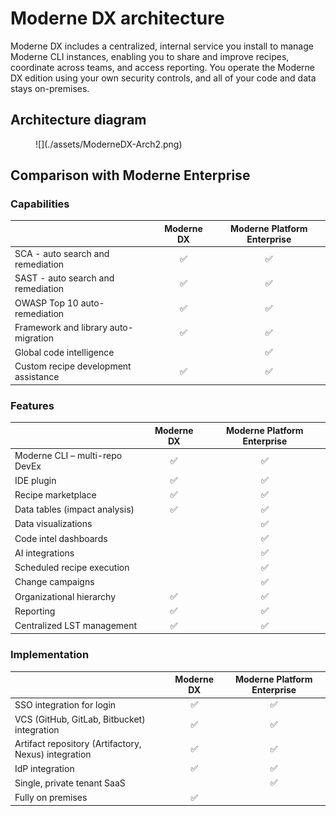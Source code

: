 # Moderne DX architecture

Moderne DX includes a centralized, internal service you install to manage Moderne CLI instances, enabling you to share and improve recipes, coordinate across teams, and access reporting. You operate the Moderne DX edition using your own security controls, and all of your code and data stays on-premises.

## Architecture diagram

<figure>
  ![](./assets/ModerneDX-Arch2.png)
  <figcaption></figcaption>
</figure>

## Comparison with Moderne Enterprise

### Capabilities

|                                      |      Moderne DX      | Moderne Platform Enterprise |
| ------------------------------------ | :------------------: | :-------------------------: |
| SCA - auto search and remediation    | :white_check_mark: |     :white_check_mark:    |
| SAST - auto search and remediation   | :white_check_mark: |     :white_check_mark:    |
| OWASP Top 10 auto-remediation        | :white_check_mark: |     :white_check_mark:    |
| Framework and library auto-migration | :white_check_mark: |     :white_check_mark:    |
| Global code intelligence             |                      |     :white_check_mark:    |
| Custom recipe development assistance | :white_check_mark: |     :white_check_mark:    |

### Features

|                                |      Moderne DX      | Moderne Platform Enterprise |
| ------------------------------ | :------------------: | :-------------------------: |
| Moderne CLI – multi-repo DevEx | :white_check_mark: |     :white_check_mark:    |
| IDE plugin                     | :white_check_mark: |     :white_check_mark:    |
| Recipe marketplace             | :white_check_mark: |     :white_check_mark:    |
| Data tables (impact analysis)  | :white_check_mark: |     :white_check_mark:    |
| Data visualizations            |                      |     :white_check_mark:    |
| Code intel dashboards          |                      |     :white_check_mark:    |
| AI integrations                |                      |     :white_check_mark:    |
| Scheduled recipe execution     |                      |     :white_check_mark:    |
| Change campaigns               |                      |     :white_check_mark:    |
| Organizational hierarchy       | :white_check_mark: |     :white_check_mark:    |
| Reporting                      | :white_check_mark: |     :white_check_mark:    |
| Centralized LST management     | :white_check_mark: |     :white_check_mark:    |

### Implementation

|                                                      |      Moderne DX      | Moderne Platform Enterprise |
| ---------------------------------------------------- | :------------------: | :-------------------------: |
| SSO integration for login                            | :white_check_mark: |     :white_check_mark:    |
| VCS (GitHub, GitLab, Bitbucket) integration          | :white_check_mark: |     :white_check_mark:    |
| Artifact repository (Artifactory, Nexus) integration | :white_check_mark: |     :white_check_mark:    |
| IdP integration                                      | :white_check_mark: |     :white_check_mark:    |
| Single, private tenant SaaS                          |                      |     :white_check_mark:    |
| Fully on premises                                    | :white_check_mark: |                             |
